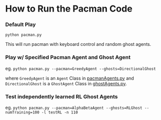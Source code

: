 # How to Run the Pacman Code

### Default Play
`python pacman.py`

This will run pacman with keyboard control and random ghost agents.

### Play w/ Specified Pacman Agent and Ghost Agent

eg.
`python pacman.py --pacman=GreedyAgent --ghosts=DirectionalGhost`

where `GreedyAgent` is an `Agent` Class in [pacmanAgents.py](./pacmanAgents.py) and `DirectionalGhost` is a `GhostAgent` Class in [ghostAgents.py](./ghostAgents.py).


### Test independently learned RL Ghost Agents
eg. `python pacman.py --pacman=AlphaBetaAgent --ghosts=RLGhost --numTraining=100 -l testRL -n 110`
